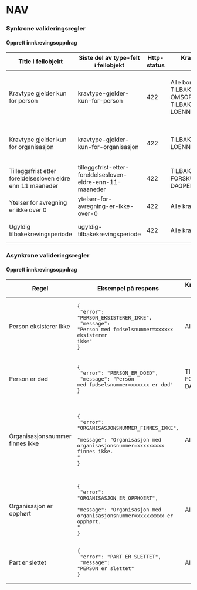 # NAV

### Synkrone valideringsregler

#### Opprett innkrevingsoppdrag

| Title i feilobjekt                                              | Siste del av type-felt i feilobjekt                             | Http-status | Kravtyper regelen gjelder for                                                                   | Merknad                                                                                                                                   |
|-----------------------------------------------------------------|-----------------------------------------------------------------|-------------|-------------------------------------------------------------------------------------------------|-------------------------------------------------------------------------------------------------------------------------------------------|
| Kravtype gjelder kun for person                                 | kravtype-gjelder-kun-for-person                                 | 422         | Alle bortsett fra TILBAKEKREVING\_<br/>OMSORGSPENGER og TILBAKEKREVING\_<br/>LOENNSKOMPENSASJON | Alle kravtyper kan *kun* rettes mot personer, med unntak av TILBAKEKREVING\_<br/>OMSORGSPENGER og TILBAKEKREVING\_<br/>LOENNSKOMPENSASJON |  
| Kravtype gjelder kun for organisasjon                           | kravtype-gjelder-kun-for-organisasjon                           | 422         | TILBAKEKREVING\_<br/>LOENNSKOMPENSASJON                                                         | Det er kun kravtypen TILBAKEKREVING\_<br/>LOENNSKOMPENSASJON som *kun* kan rettes mot organisasjoner.                                     | 
| Tilleggsfrist etter foreldelsesloven eldre enn 11 maaneder      | tilleggsfrist-etter-foreldelsesloven-eldre-enn-11-maaneder      | 422         | TILBAKEKREVING\_<br/>FORSKUTTERTE\_<br/>DAGPENGER                                               |                                                                                                                                           | 
| Ytelser for avregning er ikke over 0                            | ytelser-for-avregning-er-ikke-over-0                            | 422         | Alle kravtyper                                                                                  |                                                                                                                                           |
| Ugyldig tilbakekrevingsperiode                                  | ugyldig-tilbakekrevingsperiode                                  | 422         | Alle kravtyper                                                                                  | `tom` kan ikke være i fremtiden. `fom` kan ikke være etter `tom`.                                                                         |

### Asynkrone valideringsregler

#### Opprett innkrevingsoppdrag

| Regel                           | Eksempel på respons                                                                                                                                               | Kravtyper regelen gjelder for                     | Merknad                                                                                                                                                              |
|---------------------------------|-------------------------------------------------------------------------------------------------------------------------------------------------------------------|---------------------------------------------------|----------------------------------------------------------------------------------------------------------------------------------------------------------------------|
| Person eksisterer ikke          | <pre><code>{<br/>  "error": "PERSON_EKSISTERER_IKKE",<br/>  "message": "Person med fødselsnummer=xxxxxx eksisterer ikke"<br/>}</code></pre>                       | Alle                                              |                                                                                                                                                                      |
| Person er død                   | <pre><code>{<br/>  "error": "PERSON_ER_DOED",<br/>  "message": "Person med fødselsnummer=xxxxxx er død"<br/>}</code></pre>                                        | TILBAKEKREVING\_<br/>FORSKUTTERTE\_<br/>DAGPENGER | Det kan ikke rettes krav mot døde personer for kravtyper som er listet opp i kolonnen til venstre.                                                                   |
| Organisasjonsnummer finnes ikke | <pre><code>{<br/>  "error": "ORGANISASJONSNUMMER_FINNES_IKKE",<br/>  "message": "Organisasjon med organisasjonsnummer=xxxxxxxxx finnes ikke. "<br/>}</code></pre> | Alle                                              | Kan komme tilleggsinformasjon om at virksomheten er slettet, eller slettet som følge av dublett med nytt organisasjonsnummer om denne informasjonen er tilgjengelig. |
| Organisasjon er opphørt         | <pre><code>{<br/>  "error": "ORGANISASJON_ER_OPPHOERT",<br/>  "message": "Organisasjon med organisasjonsnummer=xxxxxxxxx er opphørt. "<br/>}</code></pre>         | Alle                                              |                                                                                                                                                                      |
| Part er slettet                 | <pre><code>{<br/>  "error": "PART_ER_SLETTET",<br/>  "message": "PERSON er slettet"<br/>}</code></pre>                                                            | Alle                                              | Person eller organisasjon er slettet på grunn av feil i folkeregisteret eller enhetsregisteret.                                                                      |
